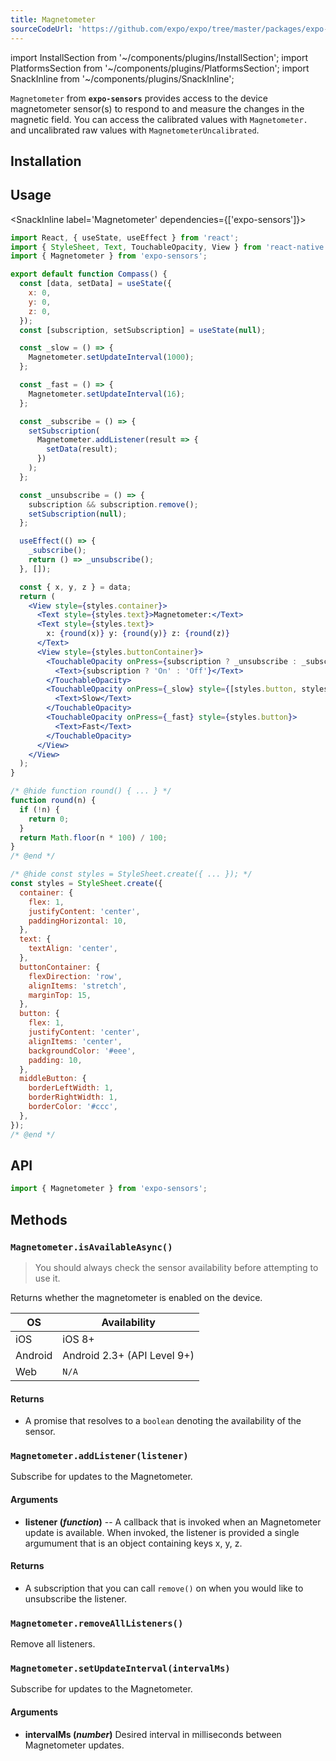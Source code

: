 ```yaml
---
title: Magnetometer
sourceCodeUrl: 'https://github.com/expo/expo/tree/master/packages/expo-sensors'
---
```


import InstallSection from '~/components/plugins/InstallSection';
import PlatformsSection from '~/components/plugins/PlatformsSection';
import SnackInline from '~/components/plugins/SnackInline';

`Magnetometer` from **`expo-sensors`** provides access to the device magnetometer sensor(s) to respond to and measure the changes in the magnetic field. You can access the calibrated values with `Magnetometer.` and uncalibrated raw values with `MagnetometerUncalibrated`.

<PlatformsSection android emulator ios simulator />

## Installation

<InstallSection packageName="expo-sensors" />

## Usage

<SnackInline label='Magnetometer' dependencies={['expo-sensors']}>

```jsx
import React, { useState, useEffect } from 'react';
import { StyleSheet, Text, TouchableOpacity, View } from 'react-native';
import { Magnetometer } from 'expo-sensors';

export default function Compass() {
  const [data, setData] = useState({
    x: 0,
    y: 0,
    z: 0,
  });
  const [subscription, setSubscription] = useState(null);

  const _slow = () => {
    Magnetometer.setUpdateInterval(1000);
  };

  const _fast = () => {
    Magnetometer.setUpdateInterval(16);
  };

  const _subscribe = () => {
    setSubscription(
      Magnetometer.addListener(result => {
        setData(result);
      })
    );
  };

  const _unsubscribe = () => {
    subscription && subscription.remove();
    setSubscription(null);
  };

  useEffect(() => {
    _subscribe();
    return () => _unsubscribe();
  }, []);

  const { x, y, z } = data;
  return (
    <View style={styles.container}>
      <Text style={styles.text}>Magnetometer:</Text>
      <Text style={styles.text}>
        x: {round(x)} y: {round(y)} z: {round(z)}
      </Text>
      <View style={styles.buttonContainer}>
        <TouchableOpacity onPress={subscription ? _unsubscribe : _subscribe} style={styles.button}>
          <Text>{subscription ? 'On' : 'Off'}</Text>
        </TouchableOpacity>
        <TouchableOpacity onPress={_slow} style={[styles.button, styles.middleButton]}>
          <Text>Slow</Text>
        </TouchableOpacity>
        <TouchableOpacity onPress={_fast} style={styles.button}>
          <Text>Fast</Text>
        </TouchableOpacity>
      </View>
    </View>
  );
}

/* @hide function round() { ... } */
function round(n) {
  if (!n) {
    return 0;
  }
  return Math.floor(n * 100) / 100;
}
/* @end */

/* @hide const styles = StyleSheet.create({ ... }); */
const styles = StyleSheet.create({
  container: {
    flex: 1,
    justifyContent: 'center',
    paddingHorizontal: 10,
  },
  text: {
    textAlign: 'center',
  },
  buttonContainer: {
    flexDirection: 'row',
    alignItems: 'stretch',
    marginTop: 15,
  },
  button: {
    flex: 1,
    justifyContent: 'center',
    alignItems: 'center',
    backgroundColor: '#eee',
    padding: 10,
  },
  middleButton: {
    borderLeftWidth: 1,
    borderRightWidth: 1,
    borderColor: '#ccc',
  },
});
/* @end */
```

</SnackInline>

## API

```js
import { Magnetometer } from 'expo-sensors';
```

## Methods

### `Magnetometer.isAvailableAsync()`

> You should always check the sensor availability before attempting to use it.

Returns whether the magnetometer is enabled on the device.

| OS      | Availability                |
| ------- | --------------------------- |
| iOS     | iOS 8+                      |
| Android | Android 2.3+ (API Level 9+) |
| Web     | `N/A`                       |

#### Returns

- A promise that resolves to a `boolean` denoting the availability of the sensor.

### `Magnetometer.addListener(listener)`

Subscribe for updates to the Magnetometer.

#### Arguments

- **listener (_function_)** -- A callback that is invoked when an
  Magnetometer update is available. When invoked, the listener is
  provided a single argumument that is an object containing keys x, y,
  z.

#### Returns

- A subscription that you can call `remove()` on when you
  would like to unsubscribe the listener.

### `Magnetometer.removeAllListeners()`

Remove all listeners.

### `Magnetometer.setUpdateInterval(intervalMs)`

Subscribe for updates to the Magnetometer.

#### Arguments

- **intervalMs (_number_)** Desired interval in milliseconds between
  Magnetometer updates.
